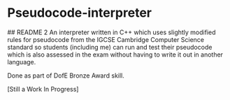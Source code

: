 # Pseudocode-interpreter
## README 2
An interpreter written in C++ which uses slightly modified rules for pseudocode from the IGCSE Cambridge Computer Science standard so students (including me) can run and test their pseudocode which is also assessed in the exam without having to write it out in another language.

Done as part of DofE Bronze Award skill.

[Still a Work In Progress]